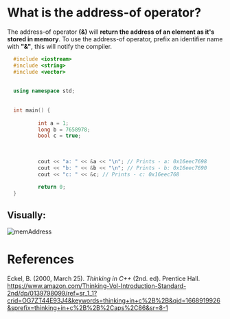 
  # What is the address-of operator? 

The address-of operator **(&)** will **return the address of an element as it's stored in memory**. To use the address-of operator, prefix an identifier 
name with **"&"**, this will notify the compiler. 

```cpp 
  #include <iostream>
  #include <string>
  #include <vector>
  
  
  using namespace std;
  
  
  int main() {
  
          int a = 1;
          long b = 7658978;
          bool c = true;
  
  
  
          cout << "a: " << &a << "\n"; // Prints - a: 0x16eec7698
          cout << "b: " << &b << "\n"; // Prints - b: 0x16eec7690
          cout << "c: " << &c; // Prints - c: 0x16eec768
                                          
          return 0;            
  } 
  ``` 
  
  ## Visually: 
  ![memAddress](https://user-images.githubusercontent.com/109105989/203900052-410a403f-db03-42fd-8fa0-48c1bb9483a7.png)

  
  
# References 
Eckel, B. (2000, March 25). *Thinking in C++* (2nd. ed). Prentice Hall. <https://www.amazon.com/Thinking-Vol-Introduction-Standard-2nd/dp/0139798099/ref=sr_1_1?crid=OG7ZT44E93J4&keywords=thinking+in+c%2B%2B&qid=1668919926&sprefix=thinking+in+c%2B%2B%2Caps%2C86&sr=8-1>
